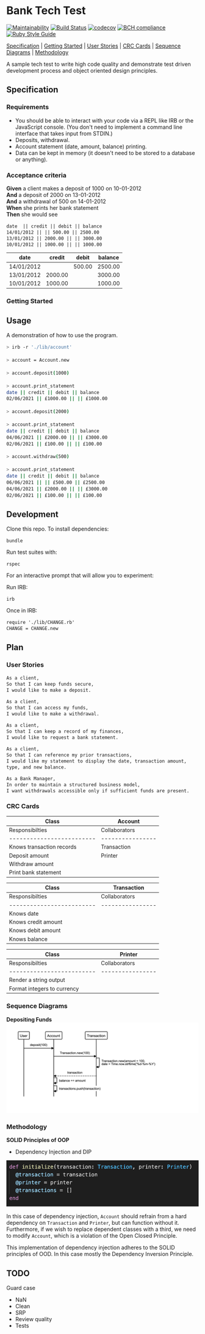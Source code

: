 # Bank Tech Test

[![Maintainability](https://api.codeclimate.com/v1/badges/146f596069f5d606335f/maintainability)](https://codeclimate.com/github/jasonrowsell/bank-tech-test/maintainability) [![Build Status](https://travis-ci.com/jasonrowsell/bank-tech-test.svg?branch=main)](https://travis-ci.com/jasonrowsell/bank-tech-test) [![codecov](https://codecov.io/gh/jasonrowsell/bank-tech-test/branch/main/graph/badge.svg?token=0IO5IXRL0t)](https://codecov.io/gh/jasonrowsell/bank-tech-test) [![BCH compliance](https://bettercodehub.com/edge/badge/jasonrowsell/bank-tech-test?branch=main)](https://bettercodehub.com/) [![Ruby Style Guide](https://img.shields.io/badge/code_style-rubocop-brightgreen.svg)](https://github.com/rubocop-hq/rubocop)

[Specification](#specification) | [Getting Started](#getting-started) | [User Stories](#user-stories) | [CRC Cards](#crc-cards) | [Sequence Diagrams](#sequence-diagrams) | [Methodology](#methodology)

A sample tech test to write high code quality and demonstrate test driven development process and object oriented design principles.

## Specification

### Requirements

- You should be able to interact with your code via a REPL like IRB or the JavaScript console. (You don't need to implement a command line interface that takes input from STDIN.)
- Deposits, withdrawal.
- Account statement (date, amount, balance) printing.
- Data can be kept in memory (it doesn't need to be stored to a database or anything).

### Acceptance criteria

**Given** a client makes a deposit of 1000 on 10-01-2012  
**And** a deposit of 2000 on 13-01-2012  
**And** a withdrawal of 500 on 14-01-2012  
**When** she prints her bank statement  
**Then** she would see

```
date  || credit || debit || balance
14/01/2012 || || 500.00 || 2500.00
13/01/2012 || 2000.00 || || 3000.00
10/01/2012 || 1000.00 || || 1000.00
```

| date       | credit  | debit  | balance |
| ---------- | ------- | ------ | ------- |
| 14/01/2012 |         | 500.00 | 2500.00 |
| 13/01/2012 | 2000.00 |        | 3000.00 |
| 10/01/2012 | 1000.00 |        | 1000.00 |

### Getting Started

## Usage

A demonstration of how to use the program.

```sh
> irb -r './lib/account'

> account = Account.new

> account.deposit(1000)

> account.print_statement
date || credit || debit || balance
02/06/2021 || £1000.00 || || £1000.00

> account.deposit(2000)

> account.print_statement
date || credit || debit || balance
04/06/2021 || £2000.00 || || £3000.00
02/06/2021 || £100.00 || || £100.00

> account.withdraw(500)

> account.print_statement
date || credit || debit || balance
06/06/2021 || || £500.00 || £2500.00
04/06/2021 || £2000.00 || || £3000.00
02/06/2021 || £100.00 || || £100.00
```

## Development

Clone this repo.
To install dependencies:

```shell
bundle
```

Run test suites with:

```shell
rspec
```

For an interactive prompt that will allow you to experiment:

Run IRB:

```shell
irb
```

Once in IRB:

```irb
require './lib/CHANGE.rb'
CHANGE = CHANGE.new
```

## Plan

### User Stories

```
As a client,
So that I can keep funds secure,
I would like to make a deposit.
```

```
As a client,
So that I can access my funds,
I would like to make a withdrawal.
```

```
As a client,
So that I can keep a record of my finances,
I would like to request a bank statement.
```

```
As a client,
So that I can reference my prior transactions,
I would like my statement to display the date, transaction amount, type, and new balance.
```

```
As a Bank Manager,
In order to maintain a structured business model,
I want withdrawals accessible only if sufficient funds are present.
```

### CRC Cards

| Class                     | Account          |
| ------------------------- | ---------------- |
| Responsibilties           | Collaborators    |
| ------------------------- | ---------------- |
| Knows transaction records | Transaction      |
| Deposit amount            | Printer          |
| Withdraw amount           |                  |
| Print bank statement      |                  |

| Class                     | Transaction      |
| ------------------------- | ---------------- |
| Responsibilties           | Collaborators    |
| ------------------------- | ---------------- |
| Knows date                |                  |
| Knows credit amount       |                  |
| Knows debit amount        |                  |
| Knows balance             |                  |

| Class                       | Printer          |
| --------------------------- | ---------------- |
| Responsibilties             | Collaborators    |
| -------------------------   | ---------------- |
| Render a string output      |                  |
| Format integers to currency |                  |

### Sequence Diagrams

<strong>Depositing Funds</strong>
![Depositing funds](./images/deposit.png)

### Methodology

<strong>SOLID Principles of OOP</strong>

- Dependency Injection and DIP

![DIP](./images/DIP.png)

In this case of dependency injection, `Account` should refrain from a hard dependency on `Transaction` and `Printer`, but can function without it. Furthermore, if we wish to replace dependent classes with a third, we need to modify `Account`, which is a violation of the Open Closed Principle.

This implementation of dependency injection adheres to the SOLID principles of OOD. In this case mostly the Dependency Inversion Principle.

## TODO

Guard case

- NaN
- Clean
- SRP
- Review quality
- Tests

